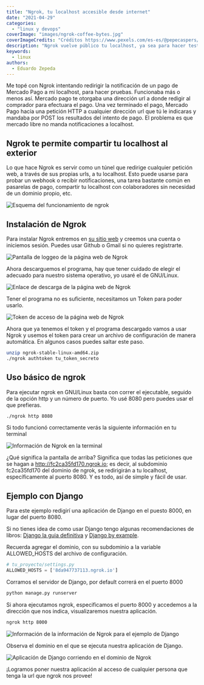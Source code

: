 ```yaml
---
title: "Ngrok, tu localhost accesible desde internet"
date: "2021-04-29"
categories: 
  - "linux y devops"
coverImage: "images/ngrok-coffee-bytes.jpg"
coverImageCredits: "Créditos https://www.pexels.com/es-es/@pepecaspers/"
description: "Ngrok vuelve público tu localhost, ya sea para hacer testeo de respuestas a tus endpoints o mostrarle avances a tus clientes."
keywords:
  - linux
authors:
  - Eduardo Zepeda
---
```


Me topé con Ngrok intentando redirigir la notificación de un pago de Mercado Pago a mi localhost, para hacer pruebas. Funcionaba más o menos así. Mercado pago te otorgaba una dirección url a donde redigir al comprador para efectuara el pago. Una vez terminado el pago, Mercado Pago hacía una petición HTTP a cualquier dirección url que tú le indicaras y mandaba por POST los resultados del intento de pago. El problema es que mercado libre no manda notificaciones a localhost.

## Ngrok te permite compartir tu localhost al exterior

Lo que hace Ngrok es servir como un túnel que redirige cualquier petición web, a través de sus propias urls, a tu localhost. Esto puede usarse para probar un webhook o recibir notificaciones, una tarea bastante común en pasarelas de pago, compartir tu localhost con colaboradores sin necesidad de un dominio propio, etc.

![Esquema del funcionamiento de ngrok](images/EsquemaNgrok.png)

## Instalación de Ngrok

Para instalar Ngrok entremos en [su sitio web](https://ngrok.com/) y creemos una cuenta o iniciemos sesión. Puedes usar Github o Gmail si no quieres registrarte.

![Pantalla de loggeo de la página web de Ngrok](images/LoginNgrok.png)

Ahora descarguemos el programa, hay que tener cuidado de elegir el adecuado para nuestro sistema operativo, yo usaré el de GNU/Linux.

![Enlace de descarga de la página web de Ngrok](images/DownloadNgrok.png)

Tener el programa no es suficiente, necesitamos un Token para poder usarlo.

![Token de acceso de la página web de Ngrok](images/TokenNgrok.png)

Ahora que ya tenemos el token y el programa descargado vamos a usar Ngrok y usemos el token para crear un archivo de configuración de manera automática. En algunos casos puedes saltar este paso.

```bash
unzip ngrok-stable-linux-amd64.zip
./ngrok authtoken tu_token_secreto
```

## Uso básico de ngrok

Para ejecutar ngrok en GNU/Linux basta con correr el ejecutable, seguido de la opción http y un número de puerto. Yo usé 8080 pero puedes usar el que prefieras.

```bash
./ngrok http 8080
```

Si todo funcionó correctamente verás la siguiente información en tu terminal

![Información de Ngrok en la terminal](images/NgrokTerminal.png)

¿Qué significa la pantalla de arriba? Significa que todas las peticiones que se hagan a http://fc2ca35fd170.ngrok.io; es decir, al subdominio fc2ca35fd170 del dominio de ngrok, se redirigirán a tu localhost, específicamente al puerto 8080. Y es todo, así de simple y fácil de usar.

## Ejemplo con Django

Para este ejemplo redigirí una aplicación de Django en el puesto 8000, en lugar del puerto 8080.

Si no tienes idea de como usar Django tengo algunas recomendaciones de libros: [Django la guia definitiva](/la-guia-definitiva-de-django/) y [Django by example](/aprender-django-con-django-by-example-mi-resena/).

Recuerda agregar el dominio, con su subdominio a la variable ALLOWED\_HOSTS del archivo de configuración.

```python
# tu_proyecto/settings.py
ALLOWED_HOSTS = ['8da947737113.ngrok.io']
```

Corramos el servidor de Django, por default correrá en el puerto 8000

```bash
python manage.py runserver
```

Si ahora ejecutamos ngrok, especificamos el puerto 8000 y accedemos a la dirección que nos indica, visualizaremos nuestra aplicación.

```bash
ngrok http 8000
```

![Información de la información de Ngrok para el ejemplo de Django](images/NgrokEjemploDjango.png)

Observa el dominio en el que se ejecuta nuestra aplicación de Django.

![Aplicación de Django corriendo en el dominio de Ngrok](images/NgrokTunnel-1.png)

¡Logramos poner nuestra aplicación al acceso de cualquier persona que tenga la url que ngrok nos provee!

